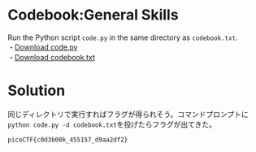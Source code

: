 # Codebook:General Skills

Run the Python script `code.py` in the same directory as `codebook.txt`.\
・[Download code.py]()\
・[Download codebook.txt]()

# Solution

同じディレクトリで実行すればフラグが得られそう。コマンドプロンプトに`python code.py -d codebook.txt`を投げたらフラグが出てきた。

`picoCTF{c0d3b00k_455157_d9aa2df2}`
